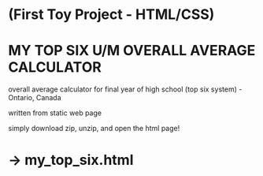 # (First Toy Project - HTML/CSS)
# MY TOP SIX U/M OVERALL AVERAGE CALCULATOR
overall average calculator for final year of high school (top six system) - Ontario, Canada

written from static web page

simply download zip, unzip, and open the html page!

# -> my_top_six.html
